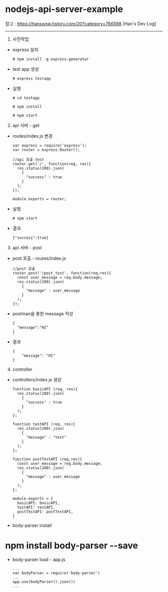 # nodejs-api-server-example

참고 : https://hanswsw.tistory.com/20?category=766598 [Han's Dev Log]

------------------------------

1. 사전작업

  - express 설치
  
        # npm install -g express-generator
  
  - test app 생성
  
        # express testapp
  
  - 실행
  
        # cd testapp
  
        # npm install
  
        # npm start
  
2. api 서버 - get

  - routes/index.js 변경
  
        var express = require('express');
        var router = express.Router();

        //api 호출 test
        router.get('/', function(req, res){
          res.status(200).json(
            {
              "success" : true
            }
          );
        });

        module.exports = router;
  
  - 실행
  
        # npm start
  
  - 결과
  
        {"success":true}

3. api 서버 - post

  - post 호출 - routes/index.js
  
        //post 호출
        router.post('/post_test', function(req,res){
          const user_message = req.body.message;
          res.status(200).json(
            {
              "message" : user_message
            }
          );
        });

  - postman을 통한 message 작성
  
        {
          "message":"HI"
        }

  - 결과
  
        {
            "message": "HI"
        }
  
4. controller

  - controllers/index.js 생성
  
        function basicAPI (req, res){
          res.status(200).json(
            {
              "success" : true
            }
          );
        };

        function testAPI (req, res){
          res.status(200).json(
            {
              "message" : "test"
            }
          );
        };

        function postTestAPI (req,res){
          const user_message = req.body.message;
          res.status(200).json(
            {
              "message" : user_message
            }
          );
        };

        module.exports = {
          basicAPI: basicAPI,
          testAPI: testAPI,
          postTestAPI: postTestAPI,
        }
        
  - body-parser install
  
  # npm install body-parser --save
  
  - body-parser load - app.js
  
        ...
        var bodyParser = require('body-parser')
        ...
        app.use(bodyParser().json())
        ...
        
